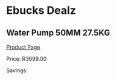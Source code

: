 
# Ebucks Dealz
## Water Pump 50MM 27.5KG
[Product Page](https://www.ebucks.com/web/shop/productSelected.do?prodId=1199916840&catId=1179827370)

Price: R3699.00

Savings: 


	